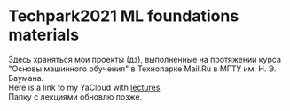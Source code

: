 # Techpark2021 ML foundations materials
Здесь храняться мои проекты (дз), выполненные на протяжении курса "Основы машинного обучения" в Технопарке Mail.Ru в МГТУ им. Н. Э. Баумана.  
Here is a link to my YaCloud with [lectures](https://disk.yandex.ru/d/IhjbFwh6-q9JdA).   
Папку с лекциями обновлю позже.

